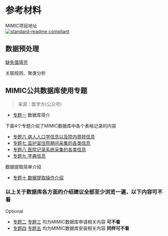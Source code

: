 # 参考材料

MIMIC项目地址  
[![standard-readme compliant](https://img.shields.io/badge/Github-MIMIC%20Database-brightgreen.svg?style=flat-square)](https://github.com/MIT-LCP/mimic-code/)

## 数据预处理

[缺失值填充](https://segmentfault.com/a/1190000015801384?utm_source=tag-newest)

关联规则、聚类分析

## MIMIC公共数据库使用专题

> 来源：医学方(公众号)

* [专题一](http://mp.weixin.qq.com/s?__biz=MzAwOTk3NjM3Mw==&mid=2247485095&idx=1&sn=59dc50d5c03d132f6226aa10460b93c8&chksm=9b5629fdac21a0eba2f51313c86db594f83f46c94cc74fdbc1fb55fa416813e50dfaf187516c&scene=21#wechat_redirect) 数据库简介

下面4个专题介绍了MIMIC数据库中各个表格记录的内容

* [专题六 病人人口学信息以及院内周转信息](http://mp.weixin.qq.com/s?__biz=MzAwOTk3NjM3Mw==&mid=2247494045&idx=1&sn=ba288aae5083360d76fb0673b084cb5d&chksm=9b55c6c7ac224fd1b5c3f4bbf7d7cb217ac54cf4829ae085efa7188d9617b0651de1970f3567&scene=21#wechat_redirect)  
* [专题七 监护室住院期间采集的各类信息](http://mp.weixin.qq.com/s?__biz=MzAwOTk3NjM3Mw==&mid=2247494208&idx=1&sn=e024ca531e99caf06342b0ddbc06dcde&chksm=9b55c51aac224c0c05d35d280ffbc709f69c8427557dffd810657b36e59e6ba2cc20f01917d0&scene=21#wechat_redirect)  
* [专题八 医院记录系统采集的各类信息](http://mp.weixin.qq.com/s?__biz=MzAwOTk3NjM3Mw==&mid=2247494284&idx=1&sn=91240801bc7a2a72159d58e052f343c7&chksm=9b55c5d6ac224cc0c5449cfab29c5ea195ad77f687bff2ade0a40b80dc7e4b3dfdce22ece1dc&scene=21#wechat_redirect)  
* [专题九 字典信息](http://mp.weixin.qq.com/s?__biz=MzAwOTk3NjM3Mw==&mid=2247494392&idx=1&sn=6617d379961b8dbdb6f9f6a8a5cfc546&chksm=9b55c5a2ac224cb41d86a0a9aa4527515dbbe16ba1e86ad9c0c258c4fa96eee4e42149ee3553&scene=21#wechat_redirect)

数据提取简单介绍

* [专题十 数据提取操作介绍](https://mp.weixin.qq.com/s/tx4nJsFVGW1sMVDvbDFS6Q)

### 以上关于数据库各方面的介绍建议全部至少浏览一遍，以下内容可不看  

Optional

* [专题二](http://mp.weixin.qq.com/s?__biz=MzAwOTk3NjM3Mw==&mid=2247485178&idx=1&sn=2d04c75b99c31527d158ec49b3c8a039&chksm=9b5629a0ac21a0b68e1d18a28de7ecd5257dedb5d6434772b0147c20d391216db9a99c6d1c1a&scene=21#wechat_redirect) [专题三](http://mp.weixin.qq.com/s?__biz=MzAwOTk3NjM3Mw==&mid=2247485287&idx=1&sn=f8d92aafa15d825d93b7defe92a9c31f&chksm=9b56283dac21a12ba268da01105b5f6619afe1c853836bfaac19bddb3453f6006d1c15d73ff3&scene=21#wechat_redirect)  均为MIMIC数据库申请相关内容 **可不看**  
* [专题四](http://mp.weixin.qq.com/s?__biz=MzAwOTk3NjM3Mw==&mid=2247485388&idx=1&sn=27bf4b4ddf8290c807dcacdd6074e2f6&chksm=9b562896ac21a180abf34d5a81f077d6a68075a6c7f5c48d00f0ab49eba6a3d486e6b6a4ceae&scene=21#wechat_redirect) [专题五](http://mp.weixin.qq.com/s?__biz=MzAwOTk3NjM3Mw==&mid=2247489590&idx=1&sn=4e88d2e37d09fab9b6bd53500ffddf24&chksm=9b56376cac21be7aa9cfb9c61f4f83e1f5000f7502e2131119df1c7935ce65ae237ff6b4bf45&scene=21#wechat_redirect) 均为MIMIC数据库安装相关内容 **同样可不看**
